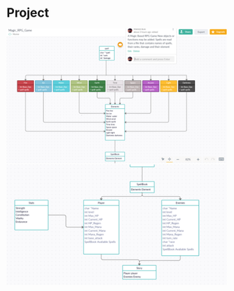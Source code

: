 # Project
![alt text](https://github.com/WaleedButt2/Project/blob/main/pic.PNG?raw=true)
![alt text](https://github.com/WaleedButt2/Project/blob/main/image.png?raw=true)
